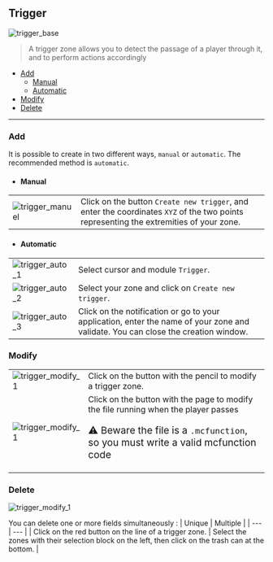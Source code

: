 ## Trigger
![trigger_base](./srcs/img/data/plugins/trigger/base.png) 
> A trigger zone allows you to detect the passage of a player through it, and to perform actions accordingly

- [Add](#add)
  - [Manual](#manual)
  - [Automatic](#automatic)
- [Modify](#modify)
- [Delete](#delete)
---
### Add
It is possible to create in two different ways, ``manual`` or ``automatic``. The recommended method is ``automatic``.

- #### Manual
| | |
| --- | --- |
| ![trigger_manuel](./srcs/img/data/plugins/trigger/add_manual.png) | Click on the button ``Create new trigger``, and enter the coordinates ``XYZ`` of the two points representing the extremities of your zone. |

- #### Automatic
| | |
| --- | --- |
| ![trigger_auto_1](./srcs/img/data/plugins/trigger/add_automatic_1.png) | Select cursor and module ``Trigger``. |
| ![trigger_auto_2](./srcs/img/data/plugins/trigger/add_automatic_2.png) | Select your zone and click on ``Create new trigger``. |
| ![trigger_auto_3](./srcs/img/data/plugins/trigger/add_automatic_3.png) | Click on the notification or go to your application, enter the name of your zone and validate. You can close the creation window. |

### Modify
| | |
| --- | --- |
| ![trigger_modify_1](./srcs/img/data/plugins/trigger/modify.png) | Click on the button with the pencil to modify a trigger zone. |
| ![trigger_modify_1](./srcs/img/data/plugins/trigger/action.png) | Click on the button with the page to modify the file running when the player passes <br/> <p style="font-size: 1.2em"><span>&#x26a0;</span> Beware the file is a ``.mcfunction``, so you must write a valid mcfunction code </p> |

### Delete
![trigger_modify_1](./srcs/img/data/plugins/trigger/base.png)

You can delete one or more fields simultaneously :
| Unique | Multiple |
| --- | --- |
| Click on the red button on the line of a trigger zone. | Select the zones with their selection block on the left, then click on the trash can at the bottom. |
